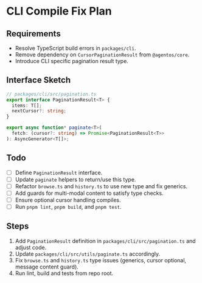# CLI Compile Fix Plan

## Requirements
- Resolve TypeScript build errors in `packages/cli`.
- Remove dependency on `CursorPaginationResult` from `@agentos/core`.
- Introduce CLI specific pagination result type.

## Interface Sketch
```ts
// packages/cli/src/pagination.ts
export interface PaginationResult<T> {
  items: T[];
  nextCursor?: string;
}

export async function* paginate<T>(
  fetch: (cursor?: string) => Promise<PaginationResult<T>>
): AsyncGenerator<T[]>;
```

## Todo
- [ ] Define `PaginationResult` interface.
- [ ] Update `paginate` helpers to return/use this type.
- [ ] Refactor `browse.ts` and `history.ts` to use new type and fix generics.
- [ ] Add guards for multi-modal content to satisfy type checks.
- [ ] Ensure optional cursor handling compiles.
- [ ] Run `pnpm lint`, `pnpm build`, and `pnpm test`.

## Steps
1. Add `PaginationResult` definition in `packages/cli/src/pagination.ts` and adjust code.
2. Update `packages/cli/src/utils/paginate.ts` accordingly.
3. Fix `browse.ts` and `history.ts` type issues (generics, cursor optional, message content guard).
4. Run lint, build and tests from repo root.
